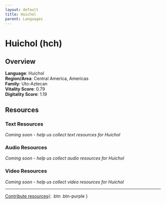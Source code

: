 ```yaml
---
layout: default
title: Huichol
parent: Languages
---
```


# Huichol (hch)

## Overview

**Language**: Huichol  
**Region/Area**: Central America, Americas  
**Family**: Uto-Aztecan  
**Vitality Score**: 0.79  
**Digitality Score**: 1.19  

## Resources

### Text Resources
*Coming soon - help us collect text resources for Huichol*

### Audio Resources
*Coming soon - help us collect audio resources for Huichol*

### Video Resources
*Coming soon - help us collect video resources for Huichol*

---

[Contribute resources](https://fairtrain.github.io/){: .btn .btn-purple }
